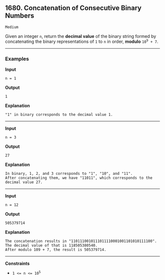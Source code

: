 ## 1680. Concatenation of Consecutive Binary Numbers

`Medium`

Given an integer `n`, return the **decimal value** of the binary string formed by concatenating the binary representations of `1` to `n` in order, **modulo** <code>10<sup>9</sup> + 7</code>.

---

### Examples

**Input**
```
n = 1
```

**Output**
```
1
```

**Explanation**
```
"1" in binary corresponds to the decimal value 1. 
```

---

**Input**
```
n = 3
```

**Output**
```
27
```

**Explanation**
```
In binary, 1, 2, and 3 corresponds to "1", "10", and "11".
After concatenating them, we have "11011", which corresponds to the decimal value 27.
```

---

**Input**
```
n = 12
```

**Output**
```
505379714
```

**Explanation**
```
The concatenation results in "1101110010111011110001001101010111100".
The decimal value of that is 118505380540.
After modulo 109 + 7, the result is 505379714.
```

---

**Constraints**
* <code>1 <= n <= 10<sup>5</sup></code>